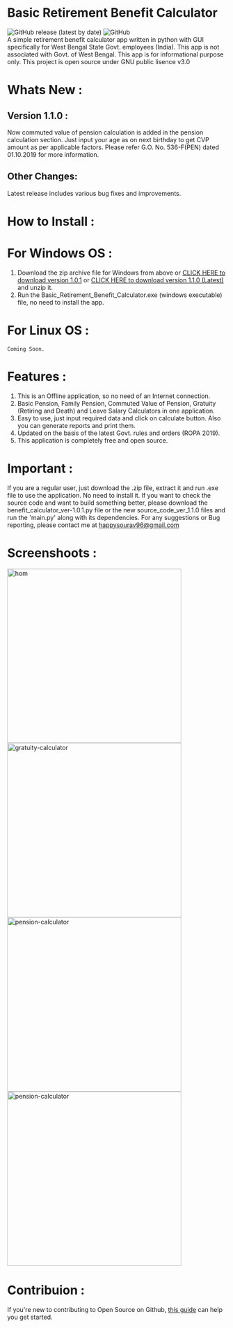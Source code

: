 # Basic Retirement Benefit Calculator
![GitHub release (latest by date)](https://img.shields.io/github/v/release/loku-sama/pension-calculator) ![GitHub](https://img.shields.io/github/license/loku-sama/pension-calculator)<br/>
A simple retirement benefit calculator app written in python with GUI specifically for West Bengal State Govt. employees (India).
This app is not associated with Govt. of West Bengal. This app is for informational purpose only. 
This project is open source under GNU public lisence v3.0

# Whats New :
## Version 1.1.0 : 
Now commuted value of pension calculation is added in the pension calculation section. Just input your age as on next birthday to get CVP amount as per applicable factors. Please refer G.O. No. 536-F(PEN) dated 01.10.2019 for more information.
## Other Changes:
Latest release includes various bug fixes and improvements.
 
 # How to Install :
  # For Windows OS :
   1. Download the zip archive file for Windows from above or <a href="https://github.com/loku-sama/pension-calculator/raw/main/Basic_Retirement_Benefit_Calculator_ver_1.0.1(Windows).zip">CLICK HERE to download version 1.0.1</a> or <a href="https://github.com/loku-sama/pension-calculator/releases/download/1.1.0/Basic_Retirement_Benefits_Calculator_ver_1.1.0.zip"> CLICK HERE to download version 1.1.0 (Latest)</a> and unzip it. 
   2. Run the Basic_Retirement_Benefit_Calculator.exe (windows executable) file, no need to install the app.
  # For Linux OS :
    Coming Soon.
 
 # Features :
 1. This is an Offline application, so no need of an Internet connection.
 2. Basic Pension, Family Pension, Commuted Value of Pension, Gratuity (Retiring and Death) and Leave Salary Calculators in one application.
 3. Easy to use, just input required data and click on calculate button. Also you can generate reports and print them.
 4. Updated on the basis of the latest Govt. rules and orders (ROPA 2019).
 5. This application is completely free and open source.

# Important :
If you are a regular user, just download the .zip file, extract it and run .exe file to use the application. No need to install it.
If you want to check the source code and want to build something better, please download the benefit_calculator_ver-1.0.1.py file or the new source_code_ver_1.1.0 files and run the 'main.py' along with its dependencies.
For any suggestions or Bug reporting, please contact me at happysourav96@gmail.com

# Screenshoots :
<img src="https://sourceforge.net/p/pension-calculator/screenshot/new home.PNG" alt="hom" height="400px" width="400px">      <img src="https://sourceforge.net/p/pension-calculator/screenshot/gra.PNG" alt="gratuity-calculator" height="400px" width="400px">
<img src="https://sourceforge.net/p/pension-calculator/screenshot/pension_new.PNG" alt="pension-calculator" height="400px" width="400px">  <img src="https://sourceforge.net/p/pension-calculator/screenshot/leave.PNG" alt="pension-calculator" height="400px" width="400px">


# Contribuion :
If you're new to contributing to Open Source on Github, <a href="https://guides.github.com/activities/contributing-to-open-source/">this guide</a> can help you get started. 
